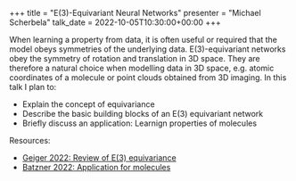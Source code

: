 +++
title = "E(3)-Equivariant Neural Networks"
presenter = "Michael Scherbela"
talk_date = 2022-10-05T10:30:00+00:00
+++

When learning a property from data, it is often useful or required that the model obeys symmetries of the underlying data.
E(3)-equivariant networks obey the symmetry of rotation and translation in 3D space. They are therefore a natural choice when modelling data in 3D space, e.g. atomic coordinates of a molecule or point clouds obtained from 3D imaging.
In this talk I plan to:

- Explain the concept of equivariance
- Describe the basic building blocks of an E(3) equivariant network
- Briefly discuss an application: Learnign properties of molecules

Resources:
- [Geiger 2022: Review of E(3) equivariance](http://arxiv.org/abs/2207.09453)
- [Batzner 2022: Application for molecules](https://doi.org/10.1038/s41467-022-29939-5)